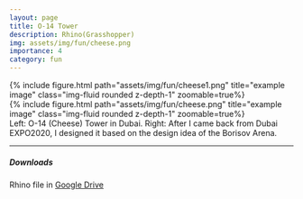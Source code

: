 ```yaml
---
layout: page
title: O-14 Tower
description: Rhino(Grasshopper)
img: assets/img/fun/cheese.png
importance: 4
category: fun
---
```


<div class="row">
    <div class="col-sm mt-3 mt-md-0">
        {% include figure.html path="assets/img/fun/cheese1.png" title="example image" class="img-fluid rounded z-depth-1" zoomable=true%}
    </div> 
    <div class="col-sm mt-3 mt-md-0">
        {% include figure.html path="assets/img/fun/cheese.png" title="example image" class="img-fluid rounded z-depth-1" zoomable=true%}
    </div> 
</div>
<div class="caption">
    Left: O-14 (Cheese) Tower in Dubai.
    Right: After I came back from Dubai EXPO2020, I designed it based on the design idea of the Borisov Arena.
</div>

------
##### <i class='fas fa-download'>**Downloads**</i>
Rhino file in [Google Drive](https://drive.google.com/file/d/1VKlOMytSzuy3m4-riNrvbYVEz02Md883/view?usp=sharing)
